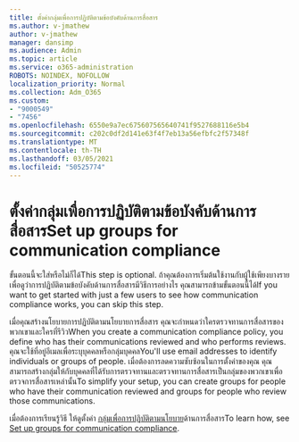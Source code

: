 ```yaml
---
title: ตั้งค่ากลุ่มเพื่อการปฏิบัติตามข้อบังคับด้านการสื่อสาร
ms.author: v-jmathew
author: v-jmathew
manager: dansimp
ms.audience: Admin
ms.topic: article
ms.service: o365-administration
ROBOTS: NOINDEX, NOFOLLOW
localization_priority: Normal
ms.collection: Adm_O365
ms.custom:
- "9000549"
- "7456"
ms.openlocfilehash: 6550e9a7ec675607565640741f9527688116e5b4
ms.sourcegitcommit: c202c0df2d141e63f4f7eb13a56efbfc2f57348f
ms.translationtype: MT
ms.contentlocale: th-TH
ms.lasthandoff: 03/05/2021
ms.locfileid: "50525774"
---
```

# <a name="set-up-groups-for-communication-compliance"></a><span data-ttu-id="4ba35-102">ตั้งค่ากลุ่มเพื่อการปฏิบัติตามข้อบังคับด้านการสื่อสาร</span><span class="sxs-lookup"><span data-stu-id="4ba35-102">Set up groups for communication compliance</span></span>

<span data-ttu-id="4ba35-103">ขั้นตอนนี้จะใส่หรือไม่ก็ได้</span><span class="sxs-lookup"><span data-stu-id="4ba35-103">This step is optional.</span></span> <span data-ttu-id="4ba35-104">ถ้าคุณต้องการเริ่มต้นใช้งานกับผู้ใช้เพียงบางรายเพื่อดูว่าการปฏิบัติตามข้อบังคับด้านการสื่อสารมีวิธีการอย่างไร คุณสามารถข้ามขั้นตอนนี้ได้</span><span class="sxs-lookup"><span data-stu-id="4ba35-104">If you want to get started with just a few users to see how communication compliance works, you can skip this step.</span></span>  
  
<span data-ttu-id="4ba35-105">เมื่อคุณสร้างนโยบายการปฏิบัติตามนโยบายการสื่อสาร คุณจะกําหนดว่าใครตรวจทานการสื่อสารของพวกเขาและใครที่รีวิว</span><span class="sxs-lookup"><span data-stu-id="4ba35-105">When you create a communication compliance policy, you define who has their communications reviewed and who performs reviews.</span></span> <span data-ttu-id="4ba35-106">คุณจะใช้ที่อยู่อีเมลเพื่อระบุบุคคลหรือกลุ่มบุคคล</span><span class="sxs-lookup"><span data-stu-id="4ba35-106">You'll use email addresses to identify individuals or groups of people.</span></span> <span data-ttu-id="4ba35-107">เมื่อต้องการลดความซับซ้อนในการตั้งค่าของคุณ คุณสามารถสร้างกลุ่มให้กับบุคคลที่ได้รับการตรวจทานและตรวจทานการสื่อสารเป็นกลุ่มของพวกเขาเพื่อตรวจการสื่อสารเหล่านั้น</span><span class="sxs-lookup"><span data-stu-id="4ba35-107">To simplify your setup, you can create groups for people who have their communication reviewed and groups for people who review those communications.</span></span>  
  
<span data-ttu-id="4ba35-108">เมื่อต้องการเรียนรู้วิธี ให้ดูตั้งค่า [กลุ่มเพื่อการปฏิบัติตามนโยบาย](https://go.microsoft.com/fwlink/?linkid=2129594)ด้านการสื่อสาร</span><span class="sxs-lookup"><span data-stu-id="4ba35-108">To learn how, see [Set up groups for communication compliance](https://go.microsoft.com/fwlink/?linkid=2129594).</span></span>

